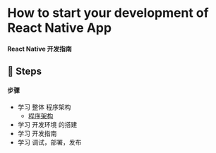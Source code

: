 #  How to start your development of React Native App
#### React Native 开发指南

## 👋 Steps
#### 步骤
- 学习 整体 程序架构
  - [程序架构](../README.md)
- 学习 开发环境 的搭建
- 学习 开发指南
- 学习 调试，部署，发布

